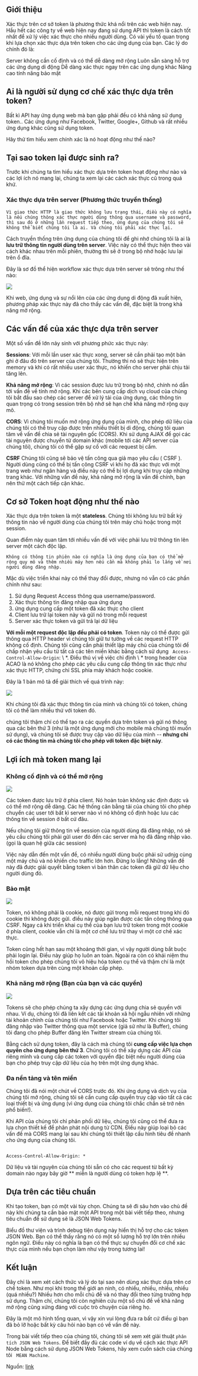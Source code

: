 ## Giới thiệu

Xác thực trên cơ sở token là phương thức khá nổi trên các web hiện nay. Hầu hết các công ty  về web hiện nay đang sử dụng API thì token là cách tốt nhất để xử lý việc xác thực cho nhiều người dùng.
Có vài yếu tố quan trọng khi lựa chọn xác thực dựa trên token cho các ứng dụng của bạn. Các lý do chính đó là:

Server không cần cố định và có thể dễ dàng mở rộng
Luôn sẵn sàng hỗ trợ các ứng dụng di động
Dễ dàng xác thực ngay trên các ứng dụng khác
Nâng cao tính năng bảo mật

## Ai là người sử dụng cơ chế xác thực dựa trên token?

Bất kì API hay ứng dụng web mà bạn gặp phải đều có khả năng sử dụng token.. Các ứng dụng như Facebook, Twitter, Google+, Github và rất nhiều ứng dụng khác cũng sử dụng token.

Hãy thử tìm hiểu xem chính xác là nó hoạt động như thế nào?

## Tại sao token lại được sinh ra?

Trước khi chúng ta tìm hiểu xác thực dựa trên token hoạt động như nào và các lợi ích nó mang lại, chúng ta xem lại các cách xác thực cũ trong quá khứ.

### Xác thực dựa trên server (Phương thức truyền thống)

``
Vì giao thức HTTP là giao thức không lưu trạng thái, điều này có nghĩa là nếu chúng thông xác thực người dùng thông qua username và password, thì sau đó ở những lần request tiếp theo, ứng dụng của chúng tôi sẽ không thể biết chúng tôi là ai. Và chúng tôi phải xác thực lại.
``

Cách truyền thống trên ứng dụng của chúng tôi để ghi nhớ chúng tôi là ai là **lưu trữ thông tin người dùng trên server**. Việc này có thể thực hiện theo vài cách khác nhau trên mỗi phiên, thường thì sẽ ở trong bộ nhớ hoặc lưu lại trên ổ đĩa.

Đây là sơ đồ thể hiện workflow xác thực dựa trên server sẽ trông như thế nào: 

![](https://cask.scotch.io/2014/11/tokens-traditional.png)

Khi web, ứng dụng và sự nổi lên của các ứng dụng di động đã xuất hiện, phương pháp xác thực này đã cho thấy các vấn đề, đặc biệt là trong khả năng mở rộng.

## Các vấn đề của xác thực dựa trên server

Một số vấn đề lớn nảy sinh với phương phức xác thực này:

**Sessions**: Với mỗi lần user xác thực xong,  server sẽ cần phải tạo một bản ghi ở đâu đó trên server của chúng tôi. Thường thi nó sẽ thực hiện trên memory và khi có rất nhiều user xác thực, nó khiến cho server phải chịu tải tăng lên.

**Khả năng mở rộng**: Vì các session được lưu trữ trong bộ nhớ, chính nó dẫn tới vấn đề về tính mở rộng. Khi các bên cung cấp dịch vụ cloud của chúng tôi bắt đầu sao chép các server để xử lý tải của ứng dụng, các thông tin quan trọng có trong session trên bộ nhớ sẽ hạn chế khả năng mở rộng quy mô. 

**CORS**: Vì chúng tôi muốn mở rộng ứng dụng của mình, cho phép dữ liệu của chúng tôi có thể truy cập được trên nhiều thiết bị di động, chúng tôi quan tâm về vấn đề chia sẻ tài nguyên gốc (CORS). Khi sử dụng AJAX để gọi các tài nguyên được chuyển từ domain khác (mobile tới các API server của chúng tôi), chúng tôi có thể gặp sự cố với các request bị cấm.
   
**CSRF** Chúng tôi cũng sẽ bảo vệ tấn công qua giả mạo yêu cầu ( CSRF ). Người dùng cũng có thể bị tấn công CSRF vì khi họ đã xác thực với một trang web như ngân hàng và điều này có thể bị lợi dụng 
khi truy cập những trang khác.
Với những vấn đề này, khả năng mở rộng là vấn đề chính, bạn nên thử một cách tiếp cận khác.

## Cơ sở Token hoạt động như thế nào

Xác thực dựa trên token là một **stateless**.  Chúng tôi không lưu trữ bất kỳ thông tin nào về người dùng của chúng tôi trên máy chủ hoặc trong một session.

Quan điểm này quan tâm tới nhiều vấn đề với việc phải lưu trữ thông tin lên server một cách độc lập.
```
Không có thông tin phiên nào có nghĩa là ứng dụng của bạn có thể mở rộng quy mô và thêm nhiều máy hơn nếu cần mà không phải lo lắng về nơi người dùng đăng nhập.
```

Mặc dù việc triển khai này có thể thay đổi được, nhưng nó vẫn có các phần chính như sau:

1. Sử dụng Request Access thông qua username/password.
2. Xác thực thông tin đăng nhập qua ứng dụng
3.  ứng dụng cung cấp một token đã xác thực cho client
4. Client lưu trữ lại token này và gửi nó trong mỗi request
5. Server xác thực token và gửi trả lại dữ liệu

**Với mỗi một request độc lập đều phải có token**. Token này có thể được gửi thông qua HTTP header vì chúng tôi giữ tư tưởng về các request HTTP không cố định.  Chúng tôi cũng cần phải thiết lập máy chủ của chúng tôi để chấp nhận yêu cầu từ tất cả các tên miền khác bằng cách sử dụng `` Access-Control-Allow-Origin``: \ *. Điều thú vị về việc chỉ định \ * trong header của ACAO là nó không cho phép các yêu cầu cung cấp thông tin xác thực như xác thực HTTP, chứng chỉ SSL phía máy khách hoặc cookie.

Đây là 1 bản mô tả để giải thích về quá trình này:

![](https://cask.scotch.io/2014/11/tokens-new.png)

Khi chúng tôi đã xác thực thông tin của mình và chúng tôi có token, chúng tôi có thể làm nhiều thứ với token đó.

chúng tôi thậm chí có thể tạo ra các quyền dựa trên token và gửi nó thông qua các bên thứ 3 (như là một ứng dụng mới cho mobile mà chúng tôi muốn sử dụng), và chúng tôi sẽ được truy cập vào dữ liệu của mình -- **nhưng chỉ có các thông tin mà chúng tôi cho phép với token đặc biệt này**.

## Lợi ích mà token mang lại

### Không cố định và có thể mở rộng

![](https://cask.scotch.io/2014/11/infinity.jpg)

Các token được lưu trữ ở phía client. Nó hoàn toàn không xác định được và có thể mở rộng dễ dàng. Các hệ thống cân bằng tải của chúng tôi cho phép chuyển các user tới bất kì server nào vì nó không cố định hoặc lưu các thông tin về session ở bất cứ đâu. 

Nếu chúng tôi giữ thông tin về session của người dùng đã đăng nhập, nó sẽ yêu cầu chúng tôi phải gửi user đó đến các server mà họ đã đăng nhập vào. (gọi là quan hệ giữa các session)

Việc này dẫn đến một vấn đề, có nhiều người dùng buộc phải sử udnjg cùng một máy chủ và nó khiến cho traffic lớn hơn.
Đừng lo lắng! Những vấn đề này đã được giải quyết bằng token vì bản thân các token đã giữ dữ liệu cho người dùng đó.

### Bảo mật

![](https://cask.scotch.io/2014/11/you-shall-not-pass.jpg)

Token, nó không phải là cookie, nó được gửi trong mỗi request trong khi đó cookie thì không được gửi. điều này giúp ngăn được các tấn công thông qua CSRF. Ngay cả khi triển khai cụ thể của bạn lưu trữ token trong một cookie ở phía client, cookie vẫn chỉ là một cơ chế lưu trữ thay vì một cơ chế xác thực.

Token cũng hết hạn sau một khoảng thời gian, vì vậy người dùng bắt buộc phải login lại. Điều này giúp họ luôn an toàn. Ngoài ra còn có khái niệm thu hồi token cho phép chúng tôi vô hiệu hóa token cụ thể và thậm chí là một nhóm token dựa trên cùng một khoản cấp phép.

### Khả năng mở rộng (Bạn của bạn và các quyền)

![](https://cask.scotch.io/2014/11/share-candy.jpg)

Tokens sẽ cho phép chúng ta xây dựng các ứng dụng chia sẻ quyền với nhau. Ví dụ, chúng tôi đã liên kết các tài khoản xã hội ngẫu nhiên với những tài khoản chính của chúng tôi như Facebook hoặc Twitter.
Khi chúng tôi đăng nhập vào Twitter thông qua một service (giả sử như là Buffer), chúng tôi đang cho phép Buffer đăng lên Twitter stream của chúng tôi.

Bằng cách sử dụng token, đây là cách mà chúng tôi **cung cấp việc lựa chọn quyền cho ứng dụng bên thứ 3**. Chúng tôi có thể xây dựng các API của riêng mình và cung cấp các token với quyền đặc  biệt nếu người dùng của bạn cho phép truy cập dữ liệu của họ trên một ứng dụng khác. 

### Đa nền tảng và tên miền

Chúng tôi đã nói một chút về CORS trước đó. Khi ứng dụng và dịch vụ của chúng tôi mở rộng, chúng tôi sẽ cần cung cấp quyền truy cập vào tất cả các loại thiết bị và ứng dụng (vì ứng dụng của chúng tôi chắc chắn sẽ trở nên phổ biến!).

Khi API của chúng tôi chỉ phân phối dữ liệu, chúng tôi cũng có thể đưa ra lựa chọn thiết kế để phân phát nội dung từ CDN. Điều này giúp loại bỏ các vấn đề mà CORS mang lại sau khi chúng tôi thiết lập cấu hình tiêu đề nhanh cho ứng dụng của chúng tôi.

```

Access-Control-Allow-Origin: *

```
Dữ liệu và tài nguyên của chúng tôi sẵn có cho các request từ bất kỳ domain nào ngay bây giờ ** miễn là người dùng có token hợp lệ **.

## Dựa trên các tiêu chuẩn 

Khi tạo token, bạn có một vài tùy chọn. Chúng ta sẽ đi sâu hơn vào chủ đề này khi chúng ta cần bảo mật một API trong một bài viết tiếp theo, nhưng tiêu chuẩn để sử dụng sẽ là JSON Web Tokens.

Biểu đồ thư viện và trình debug tiện dụng này hiển thị hỗ trợ cho các token JSON Web. Bạn có thể thấy rằng nó có một số lượng hỗ trợ lớn trên nhiều ngôn ngữ. Điều này có nghĩa là bạn có thể thực sự chuyển đổi cơ chế xác thực của mình nếu bạn chọn làm như vậy trong tương lai!

## Kết luận
Đây chỉ là xem xét cách thức và lý do tại sao nên dùng xác thực dựa trên cơ chế token. Như mọi khi trong thế giới an ninh, có nhiều, nhiều, nhiều, nhiều (quá nhiều?) Nhiều hơn cho mỗi chủ đề và nó thay đổi theo từng trường hợp sử dụng. Thậm chí, chúng tôi còn nghiên cứu một số chủ đề về khả năng mở rộng cũng xứng đáng với cuộc trò chuyện của riêng họ.

Đây là một mô hình tổng quan, vì vậy xin vui lòng đưa ra bất cứ điều gì bạn đã bỏ lỡ hoặc bất kỳ câu hỏi nào bạn có về vấn đề này.

Trong bài viết tiếp theo của chúng tôi, chúng tôi sẽ xem xét giải thuật ``phân tích JSON Web Tokens``. Để biết đầy đủ các code ví dụ về cách xác thực API Node bằng cách sử dụng JSON Web Tokens, hãy xem cuốn sách của chúng tôi `` MEAN Machine``.

Nguồn: [link](https://scotch.io/tutorials/the-ins-and-outs-of-token-based-authentication)
